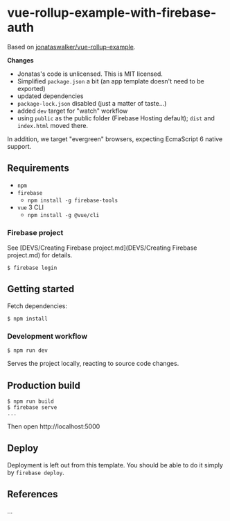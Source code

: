 # vue-rollup-example-with-firebase-auth

Based on [jonataswalker/vue-rollup-example](https://github.com/jonataswalker/vue-rollup-example).

**Changes**

- Jonatas's code is unlicensed. This is MIT licensed.
- Simplified `package.json` a bit (an app template doesn't need to be exported)
- updated dependencies
- `package-lock.json` disabled (just a matter of taste...)
- added `dev` target for "watch" workflow
- using `public` as the public folder (Firebase Hosting default); `dist` and `index.html` moved there.

In addition, we target "evergreen" browsers, expecting EcmaScript 6 native support.


## Requirements

- `npm`
- `firebase`
  - `npm install -g firebase-tools`
- `vue` 3 CLI
  - `npm install -g @vue/cli`

### Firebase project

See [DEVS/Creating Firebase project.md](DEVS/Creating Firebase project.md) for details.

```
$ firebase login
```

## Getting started

Fetch dependencies:

```
$ npm install
```

### Development workflow

```
$ npm run dev
```

Serves the project locally, reacting to source code changes.

## Production build

```
$ npm run build
$ firebase serve
...
```

Then open http://localhost:5000


## Deploy

Deployment is left out from this template. You should be able to do it simply by `firebase deploy`.


## References

...